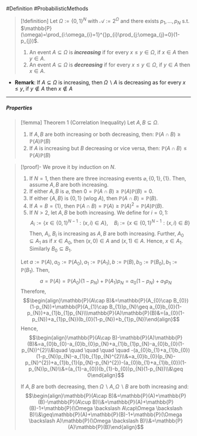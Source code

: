 #Definition #ProbabilisticMethods 

> [!definition]
> Let $\Omega:=\{ 0,1 \}^N$ with $\mathcal{A}:=2^\Omega$ and there exists $p_{1},\dots,p_{N}$ s.t. $\mathbb{P}(\omega)=\prod_{i:\omega_{i}=1}^{}p_{i}\prod_{j:\omega_{j}=0}(1-p_{j})$.
> 1. An event $A\subseteq \Omega$ is ***increasing*** if for every $x\leq y\in \Omega$,  if $x\in A$ then $y\in A$.
> 2. An event $A\subseteq \Omega$ is ***decreasing*** if for every $x\leq y\in \Omega$,  if $y\in A$ then $x\in A$.
- **Remark**: If $A\subseteq\Omega$ is increasing, then $\Omega \backslash A$ is decreasing as for every $x\leq y$, if $y\notin A$ then $x\notin A$
---
##### Properties
> [!lemma] Theorem 1 (Correlation Inequality)
> Let $A,B\subseteq \Omega$. 
> 1. If $A,B$ are both increasing or both decreasing, then: $\mathbb{P}(A\cap B)\geq \mathbb{P}(A)\mathbb{P}(B)$
> 2. If $A$ is increasing but $B$ decreasing or vice versa, then: $\mathbb{P}(A\cap B)\leq \mathbb{P}(A)\mathbb{P}(B)$


> [!proof]-
> We prove it by induction on $N$. 
> 1. If $N=1$, then there are three increasing events $\varnothing,\{ 0,1 \},\{ 1 \}$. Then, assume $A,B$ are both increasing. 
> 	1. If either $A,B$ is $\varnothing$, then $0=\mathbb{P}(A\cap B)\geq \mathbb{P}(A)\mathbb{P}(B)=0$.
> 	2. If either $\{ A,B \}$ is $\{ 0,1 \}$ (wlog $A$), then $\mathbb{P}(A\cap B)=\mathbb{P}(B)$.
> 	3. If $A=B=\{ 1 \}$, then $\mathbb{P}(A\cap B)=\mathbb{P}(A)\geq \mathbb{P}(A)^{2}=\mathbb{P}(A)\mathbb{P}(B)$.
> 2. If $N> 2$, let $A,B$ be both increasing. We define for $i=0,1$: $$A_{i}:=\{ x\in \{ 0,1 \}^{N-1}: (x,i)\in A \},\quad B_{i}:=\{ x\in \{ 0,1 \}^{N-1}: (x,i)\in B \}$$Then, $A_{i}$, $B_{i}$ is increasing as $A,B$ are both increasing. Further, $A_{0}\subseteq A_{1}$ as if $x\in A_{0}$, then $(x,0)\in A$ and $(x,1)\in A$. Hence, $x\in A_{1}$. Similarly $B_{0}\subseteq B_{1}$. 
> 	
> 	Let $a:=\mathbb{P}(A),a_{0}:=\mathbb{P}(A_{0}),a_{1}:=\mathbb{P}(A_{1}),b:=\mathbb{P}(B),b_{0}:=\mathbb{P}(B_{0}),b_{1}:=\mathbb{P}(B_{1})$. Then, $$a=\mathbb{P}(A)=\mathbb{P}(A_{0})(1-p_{N})+\mathbb{P}(A_{1})p_{N}=a_{0}(1-p_{N})+a_{1}p_{N}$$Therefore, $$\begin{align}\mathbb{P}(A\cap B)&=\mathbb{P}(A_{0}\cap B_{0})(1-p_{N})+\mathbb{P}(A_{1}\cap B_{1})p_{N}\geq a_{0}b_{0}(1-p_{N})+a_{1}b_{1}p_{N}\\\mathbb{P}(A)\mathbb{P}(B)&=(a_{0}(1-p_{N})+a_{1}p_{N})(b_{0}(1-p_{N})+b_{1}p_{N})\end{align}$$Hence, $$\begin{align}\mathbb{P}(A\cap B)-\mathbb{P}(A)\mathbb{P}(B)&=a_{0}b_{0}-a_{0}b_{0}p_{N}+a_{1}b_{1}p_{N}-a_{0}b_{0}(1-p_{N})^{2}\\&\quad \quad \quad \quad \quad -(a_{0}b_{1}+a_{1}b_{0})(1-p_{N})p_{N}-a_{1}b_{1}p_{N}^{2}\\&=a_{0}b_{0}(p_{N}-p_{N}^{2})+a_{1}b_{1}(p_{N}-p_{N}^{2})-(a_{0}b_{1}+a_{1}b_{0})(1-p_{N})p_{N}\\&=(a_{1}-a_{0})(b_{1}-b_{0})p_{N}(1-p_{N})\\&\geq 0\end{align}$$
> 
> If $A,B$ are both decreasing, then $\Omega \backslash A,\Omega \backslash B$ are both increasing and: $$\begin{align}\mathbb{P}(A\cap B)&=\mathbb{P}(A)+\mathbb{P}(B)-\mathbb{P}(A\cup B)\\&=\mathbb{P}(A)+\mathbb{P}(B)-1+\mathbb{P}(\Omega \backslash A\cap\Omega \backslash B)\\&\geq\mathbb{P}(A)+\mathbb{P}(B)-1+\mathbb{P}(\Omega \backslash A)\mathbb{P}(\Omega \backslash B)\\&=\mathbb{P}(A)\mathbb{P}(B)\end{align}$$